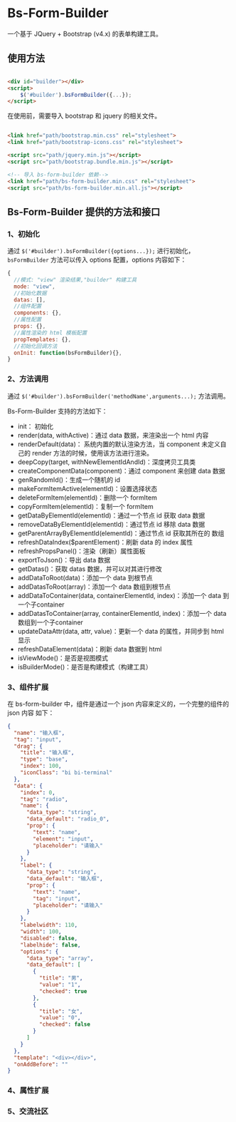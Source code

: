 # Bs-Form-Builder

一个基于 JQuery + Bootstrap (v4.x) 的表单构建工具。

## 使用方法

```html

<div id="builder"></div>
<script>
    $('#builder').bsFormBuilder({...});
</script>
```

在使用前，需要导入 bootstrap 和 jquery 的相关文件。

```html

<link href="path/bootstrap.min.css" rel="stylesheet">
<link href="path/bootstrap-icons.css" rel="stylesheet">

<script src="path/jquery.min.js"></script>
<script src="path/bootstrap.bundle.min.js"></script>

<!-- 导入 bs-form-builder 依赖-->
<link href="path/bs-form-builder.min.css" rel="stylesheet">
<script src="path/bs-form-builder.min.all.js"></script>
```

## Bs-Form-Builder 提供的方法和接口

### 1、初始化

通过 `$('#builder').bsFormBuilder({options...});` 进行初始化，`bsFormBuilder` 方法可以传入 options 配置，options 内容如下：

```javascript
{
  //模式: "view" 渲染结果,"builder" 构建工具
  mode: "view",
  //初始化数据
  datas: [],
  //组件配置
  components: {},
  //属性配置
  props: {},
  //属性渲染的 html 模板配置
  propTemplates: {},
  //初始化回调方法
  onInit: function(bsFormBuilder){},
}
```

### 2、方法调用

通过 `$('#builder').bsFormBuilder('methodName',arguments...);` 方法调用。

Bs-Form-Builder 支持的方法如下：

- init： 初始化
- render(data, withActive)：通过 data 数据，来渲染出一个 html 内容
- renderDefault(data)： 系统内置的默认渲染方法，当 component 未定义自己的 render 方法的时候，使用该方法进行渲染。
- deepCopy(target, withNewElementIdAndId)：深度拷贝工具类
- createComponentData(component)：通过 component 来创建 data 数据
- genRandomId()：生成一个随机的 id
- makeFormItemActive(elementId)：设置选择状态
- deleteFormItem(elementId)：删除一个 formItem
- copyFormItem(elementId)：复制一个 formItem
- getDataByElementId(elementId)：通过一个节点 id 获取 data 数据
- removeDataByElementId(elementId)：通过节点 id 移除 data 数据
- getParentArrayByElementId(elementId)：通过节点 id 获取其所在的 数组
- refreshDataIndex($parentElement)：刷新 data 的 index 属性
- refreshPropsPanel()：渲染（刷新）属性面板
- exportToJson()：导出 data 数据
- getDatas()：获取 datas 数据，并可以对其进行修改
- addDataToRoot(data)：添加一个 data 到根节点
- addDatasToRoot(array)：添加一个 data 数组到根节点
- addDataToContainer(data, containerElementId, index)：添加一个 data 到一个子container
- addDatasToContainer(array, containerElementId, index)：添加一个 data 数组到一个子container
- updateDataAttr(data, attr, value)：更新一个 data 的属性，并同步到 html 显示
- refreshDataElement(data)：刷新 data 数据到 html
- isViewMode()：是否是视图模式
- isBuilderMode()：是否是构建模式（构建工具）

### 3、组件扩展

在 bs-form-builder 中，组件是通过一个 json 内容来定义的，一个完整的组件的 json 内容
如下：

```json
{
  "name": "输入框",
  "tag": "input",
  "drag": {
    "title": "输入框",
    "type": "base",
    "index": 100,
    "iconClass": "bi bi-terminal"
  },
  "data": {
    "index": 0,
    "tag": "radio",
    "name": {
      "data_type": "string",
      "data_default": "radio_0",
      "prop": {
        "text": "name",
        "element": "input",
        "placeholder": "请输入"
      }
    },
    "label": {
      "data_type": "string",
      "data_default": "输入框",
      "prop": {
        "text": "name",
        "tag": "input",
        "placeholder": "请输入"
      }
    },
    "labelwidth": 110,
    "width": 100,
    "disabled": false,
    "labelhide": false,
    "options": {
      "data_type": "array",
      "data_default": [
        {
          "title": "男",
          "value": "1",
          "checked": true
        },
        {
          "title": "女",
          "value": "0",
          "checked": false
        }
      ]
    }
  },
  "template": "<div></div>",
  "onAddBefore": ""
}
```

### 4、属性扩展

### 5、交流社区
